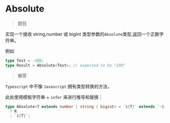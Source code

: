 # Absolute

<BtnGroup 
  issue="https://tsch.js.org/529/solutions"
  answer="https://github.com/type-challenges/type-challenges/issues/31961"
/>

> 题目

实现一个接收 string,number 或 bigInt 类型参数的`Absolute`类型,返回一个正数字符串。

例如

```ts
type Test = -100;
type Result = Absolute<Test>; // expected to be "100"
```

> 解答

`Typescript` 中不像 `Javascript` 拥有类型转换的方法，

此处使用模板字符串 + `infer` 来进行推导和替换：

```ts
type Absolute<T extends number | string | bigint> = `${T}` extends `-${infer R}`
  ? R
  : `${T}`;
```
